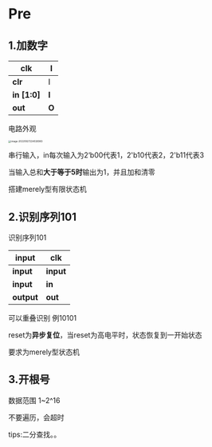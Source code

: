 # Pre

## 1.加数字

| clk          | I     |
| ------------ | ----- |
| **clr**      | I     |
| **in [1:0]** | **I** |
| **out**      | **O** |

电路外观

<img src="C:\Users\Lenovo\AppData\Roaming\Typora\typora-user-images\image-20220927224026983.png" alt="image-20220927224026983" style="zoom: 33%;" />

串行输入，in每次输入为2‘b00代表1，2'b10代表2，2'b11代表3

当输入总和**大于等于5时**输出为1，并且加和清零

搭建merely型有限状态机

## 2.识别序列101

识别序列101

| input      | clk       |
| ---------- | --------- |
| **input**  | **input** |
| **input**  | **in**    |
| **output** | **out**   |

可以重叠识别 例10101

reset为**异步复位**，当reset为高电平时，状态恢复到一开始状态

要求为merely型状态机

## 3.开根号

数据范围 1~2^16

不要遍历，会超时

tips:二分查找。。